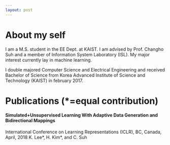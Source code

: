 ```yaml
---
layout: post
---
```


# About my self

I am a M.S. student in the EE Dept. at KAIST. I am advised by Prof. Changho Suh and a member of Information System Laboratory (ISL). My major interest currently lay in machine learning.

I double majored Computer Science and Electrical Engineering and received Bachelor of Science from Korea Advanced Institute of Science and Technology (KAIST) in february 2017. 

# Publications (*=equal contribution)

#### Simulated+Unsupervised Learning With Adaptive Data Generation and Bidirectional Mappings
International Conference on Learning Representations (ICLR), BC, Canada, April, 2018
K. Lee*, H. Kim*, and C. Suh
